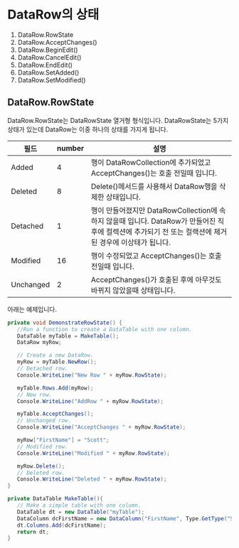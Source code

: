# DataRow의 상태

1. DataRow.RowState
2. DataRow.AcceptChanges()
3. DataRow.BeginEdit()
4. DataRow.CancelEdit()
5. DataRow.EndEdit()
6. DataRow.SetAdded()
7. DataRow.SetModified()

## DataRow.RowState

DataRow.RowState는 DataRowState 열거형 형식입니다. DataRowState는 5가지 상태가 있는데 DataRow는 이중 하나의 상태를 가지게 됩니다.

|필드|number|설명|
|--|--|--|
|Added|4|행이 DataRowCollection에 추가되었고 AcceptChanges()는 호출 전일때 입니다.|
|Deleted|8|Delete()메서드를 사용해서 DataRow행을 삭제한 상태입니다.|
|Detached|1|행이 만들어졌지만 DataRowCollection에 속하지 않을때 입니다. DataRow가 만들어진 직후에 컬렉션에 추가되기 전 또는 컬랙션에 제거된 경우에 이상태가 됩니다.|
|Modified|16|행이 수정되었고 AcceptChanges()는 호출 전일때 입니다.|
|Unchanged|2|AcceptChanges()가 호출된 후에 아무것도 바뀌지 않았을때 상태입니다.|

아래는 예제입니다.

```C#
private void DemonstrateRowState() {
   //Run a function to create a DataTable with one column.
   DataTable myTable = MakeTable();
   DataRow myRow;

   // Create a new DataRow.
   myRow = myTable.NewRow();
   // Detached row.
   Console.WriteLine("New Row " + myRow.RowState);

   myTable.Rows.Add(myRow);
   // New row.
   Console.WriteLine("AddRow " + myRow.RowState);

   myTable.AcceptChanges();
   // Unchanged row.
   Console.WriteLine("AcceptChanges " + myRow.RowState);

   myRow["FirstName"] = "Scott";
   // Modified row.
   Console.WriteLine("Modified " + myRow.RowState);

   myRow.Delete();
   // Deleted row.
   Console.WriteLine("Deleted " + myRow.RowState);
}

private DataTable MakeTable(){
   // Make a simple table with one column.
   DataTable dt = new DataTable("myTable");
   DataColumn dcFirstName = new DataColumn("FirstName", Type.GetType("System.String"));
   dt.Columns.Add(dcFirstName);
   return dt;
}
```